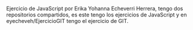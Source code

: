 Ejercicio de JavaScript por Erika Yohanna Echeverri Herrera, tengo dos repositorios compartidos, es este tengo los ejercicios de JavaScript y en eyecheveh/EjercicioGIT tengo el ejercicio de GIT.
